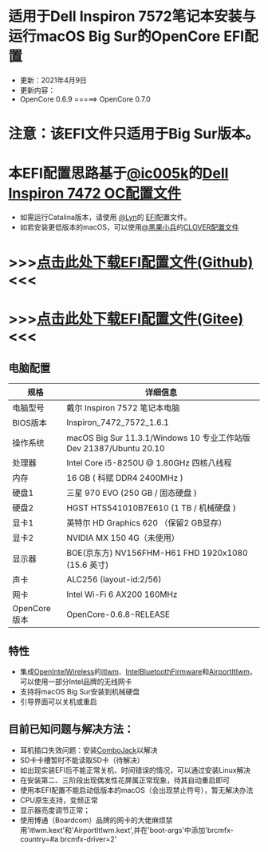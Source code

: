 # 适用于Dell Inspiron 7572笔记本安装与运行macOS Big Sur的OpenCore EFI配置
  * 更新：2021年4月9日
  * 更新内容：
  * OpenCore 0.6.9 =====> OpenCore 0.7.0
# 注意：该EFI文件只适用于Big Sur版本。
# 本EFI配置思路基于[@ic005k](https://github.com/ic005k)的[Dell Inspiron 7472 OC配置文件](https://github.com/ic005k/DELL7472)
* 如需运行Catalina版本，请使用 [@Lyn](https://github.com/lyngogogog)的 [EFI](https://github.com/lyngogogog/Dell-7472-7572-Hackintosh-EFI)配置文件。
* 如若安装更低版本的macOS，可以使用[@黑果小兵](https://github.com/daliansky)的[CLOVER配置文件](https://github.com/daliansky/Dell-Inspiron-7560-Hackintosh)
# >>>[点击此处下载EFI配置文件(Github)](https://github.com/iXeor/Dell-Inspiron-7572-BigSur-OC/releases/download/Dell-Ins-7572-BigSur-OC-6.9-RELEASE/EFI.zip)<<<
# >>>[点击此处下载EFI配置文件(Gitee)](https://gitee.com/Shirakage/Dell-Inspiron-7572-BigSur-OC/attach_files/666890/download/EFI.zip)<<<
## 电脑配置

| 规格     | 详细信息                                                     |
| -------- | ------------------------------------------------------------ |
| 电脑型号 | 戴尔 Inspiron 7572 笔记本电脑                                |
| BIOS版本 | Inspiron_7472_7572_1.6.1                               |
| 操作系统 | macOS Big Sur 11.3.1/Windows 10 专业工作站版Dev 21387/Ubuntu 20.10       |
| 处理器   | Intel Core i5-8250U @ 1.80GHz 四核八线程                          |
| 内存     | 16 GB ( 科赋 DDR4 2400MHz )                                |
| 硬盘1     | 三星 970 EVO (250 GB / 固态硬盘 )                          |
| 硬盘2     | HGST HTS541010B7E610 (1 TB / 机械硬盘 )                          |
| 显卡1     | 英特尔 HD Graphics 620 （保留2 GB显存）             |
| 显卡2     | NVIDIA MX 150 4G（未使用）              |
| 显示器   | BOE(京东方) NV156FHM-H61 FHD 1920x1080 (15.6 英寸)                       |
| 声卡     | ALC256 (layout-id:2/56)                                      |
| 网卡     | Intel Wi-Fi 6 AX200 160MHz                      |
| OpenCore版本     | OpenCore-0.6.8-RELEASE                      |

## 特性

* 集成[OpenIntelWireless](https://github.com/OpenIntelWireless)的[itlwm](https://github.com/OpenIntelWireless/itlwm)、[IntelBluetoothFirmware](https://github.com/OpenIntelWireless/IntelBluetoothFirmware)和[AirportItlwm](https://github.com/OpenIntelWireless/itlwm/tree/master/AirportItlwm)，可以使用一部分Intel品牌的无线网卡
* 支持将macOS Big Sur安装到机械硬盘
* 引导界面可以关机或重启

## 目前已知问题与解决方法：

* 耳机插口失效问题：安装[ComboJack](https://github.com/hackintosh-stuff/ComboJack)以解决
* SD卡卡槽暂时不能读取SD卡（待解决）
* 如出现实装EFI后不能正常关机、时间错误的情况，可以通过安装Linux解决
* 在安装第二、三阶段出现偶发性花屏属正常现象，待其自动重启即可
* 使用本EFI配置不能启动低版本的macOS（会出现禁止符号），暂无解决办法
* CPU原生支持，变频正常
* 显示器亮度调节正常；
* 使用博通（Boardcom）品牌的网卡的大佬麻烦禁用'itlwm.kext'和'AirportItlwm.kext',并在'boot-args'中添加'brcmfx-country=#a brcmfx-driver=2'
